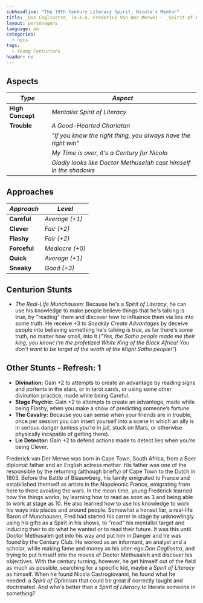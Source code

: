 ```yaml
---
subheadline: "The 19th Century Literacy Spirit, Nicola's Mentor"
title: _Don Cagliostro_ (a.k.a. Frederick Van Der Merwe) - _Spirit of Literacy_
layout: personagens
language: en
categories:
  - npcs
tags:
  - Young Centurions
header: no
---
```


## Aspects

| ***Type***       | ***Aspect***                                                      |
|------------------|-------------------------------------------------------------------|
| __High Concept__ | _Mentalist Spirit of Literacy_                                    |
| __Trouble__      | _A Good-Hearted Charlatan_                                        |
|                  | _"If you know the right thing, you always have the right win"_    |
|                  | _My Time is over, it's a Century for Nicola_                      |
|                  | _Gladly looks like Doctor Methuselah cast himself in the shadows_ |

## Approaches

| ***Approach*** | ***Level***     |
|----------------|-----------------|
| __Careful__    | _Average (+1)_  |
| __Clever__     | _Fair (+2)_     |
| __Flashy__     | _Fair (+2)_     |
| __Forceful__   | _Mediocre (+0)_ |
| __Quick__      | _Average (+1)_  |
| __Sneaky__     | _Good (+3)_     |

## Centurion Stunts

+ _The Real-Life Munchausen:_ Because he's a _Spirit of Literacy_, he can use his knowledge to make people believe things that he's talking is true, by "reading" them and discover how to influence them via lies into some truth. He receive +3 to _Sneakily_ _Create Advantages_ by deceive people into believing something he's talking is true, as far there's some truth, no matter how small, into it (_"Yes, the Sotho people made me their king, you know! I'm the profetized White King of the Black Africa! You don't want to be target of the wrath of the Might Sotho people!"_)

## Other Stunts - Refresh: 1

+ **Divination:** Gain +2 to attempts to create an advantage by reading signs and portents in the stars, or in tarot cards, or using some other divination practice, made while being Careful.
+ **Stage Psychic:** Gain +2 to attempts to create an advantage, made while being Flashy, when
you make a show of predicting someone’s fortune.
+ **The Cavalry:** Because you can sense when your friends are in trouble, once per session you can insert yourself into a scene in which an ally is in serious danger (unless you’re in jail, stuck on Mars, or otherwise physically incapable of getting there).
+ **Lie Detector:** Gain +2 to defend actions made to detect lies when you’re being Clever.

Frederick van Der Merwe was born in Cape Town, South Africa, from a Boer diplomat father and an English actress mother. His father was one of the responsible by the returning (although briefly) of Cape Town to the Dutch in 1803. Before the Battle of Blaauwberg, his family emigrated to France and estabilished themself as artists in the Napoleonic France, emigrating from here to there avoiding the wars. In the mean time, young Frederick learned how the things works, by learning how to read as soon as 3 and being able to work at stage as 10. He also learned how to use his knowledge to work his ways into places and around people. Somewhat a honest liar, a real-life Baron of Munchausen, Fred had started his carrer in stage by unknowlingly using his gifts as a Spirit in his shows, to "read" his mentalist target and inducing their to do what he wanted or to read their future. It was this until Doctor Methusaleh got into his way and put him in Danger and he was found by the Century Club. He worked as an informant, an analyst and a scholar, while making fame and money as his alter-ego _Don Cagliostro_, and trying to put himself into the moves of Doctor Methusaleh and discover his objectives. With the century turning, however, he get himself out of the field as much as possible, searching for a specific kid, maybe a _Spirit of Literacy_ as himself. When he found Nicola Castrogiovanni, he found what he needed: a _Spirit of Optimism_ that could be great if correctly taught and doctrinated. And who's better than a _Spirit of Literacy_ to literate someone in something?
